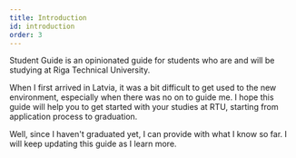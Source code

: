 ```yaml
---
title: Introduction
id: introduction
order: 3
---
```


Student Guide is an opinionated guide for students who are and will be studying at Riga Technical University.

When I first arrived in Latvia, it was a bit difficult to get used to the new environment, especially when there was no on to guide me. I hope this guide will help you to get started with your studies at RTU, starting from application process to graduation.

Well, since I haven't graduated yet, I can provide with what I know so far. I will keep updating this guide as I learn more.
